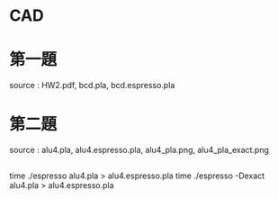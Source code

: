 # CAD
# 第一題
source : HW2.pdf, bcd.pla, bcd.espresso.pla

# 第二題
source : alu4.pla, alu4.espresso.pla, alu4_pla.png, alu4_pla_exact.png
##
time ./espresso alu4.pla > alu4.espresso.pla
time ./espresso -Dexact alu4.pla > alu4.espresso.pla



